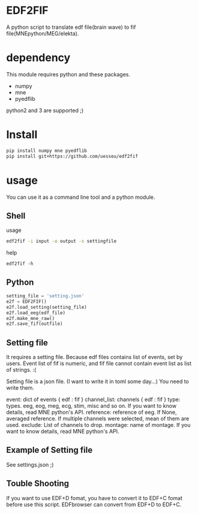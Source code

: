 # EDF2FIF
A python script to translate edf file(brain wave) to
fif file(MNEpython/MEG/elekta).

# dependency
This module requires python and these packages.

- numpy
- mne
- pyedflib

python2 and 3 are supported ;)

# Install

```bash
pip install numpy mne pyedflib
pip install git+https://github.com/uesseu/edf2fif
```

# usage
You can use it as a command line tool and a python module.

## Shell
usage
```bash
edf2fif -i input -o output -s settingfile
```

help
```
edf2fif -h
```

## Python

```python
setting_file = 'setting.json'
e2f = EDF2FIF()
e2f.load_setting(setting_file)
e2f.load_eeg(edf_file)
e2f.make_mne_raw()
e2f.save_fif(outfile)
```

## Setting file
It requires a setting file.
Because edf files contains list of events, set by users.
Event list of fif is numeric, and fif file cannot contain
event list as list of strings. :(

Setting file is a json file.
(I want to write it in toml some day...)
You need to write them.

event: dict of events  { edf : fif }
channel_list: channels { edf : fif } 
type: types. eeg, eog, meg, ecg, stim, misc and so on.
    If you want to know details, read MNE python's API.
reference: reference of eeg. If None, averaged reference.
    If multiple channels were selected, mean of them are used.
exclude: List of channels to drop.
montage: name of montage.
    If you want to know details, read MNE python's API.

## Example of Setting file
See settings.json ;)

## Touble Shooting
If you want to use EDF+D fomat, you have to convert it to
EDF+C fomat before use this script.
EDFbrowser can convert from EDF+D to EDF+C.
